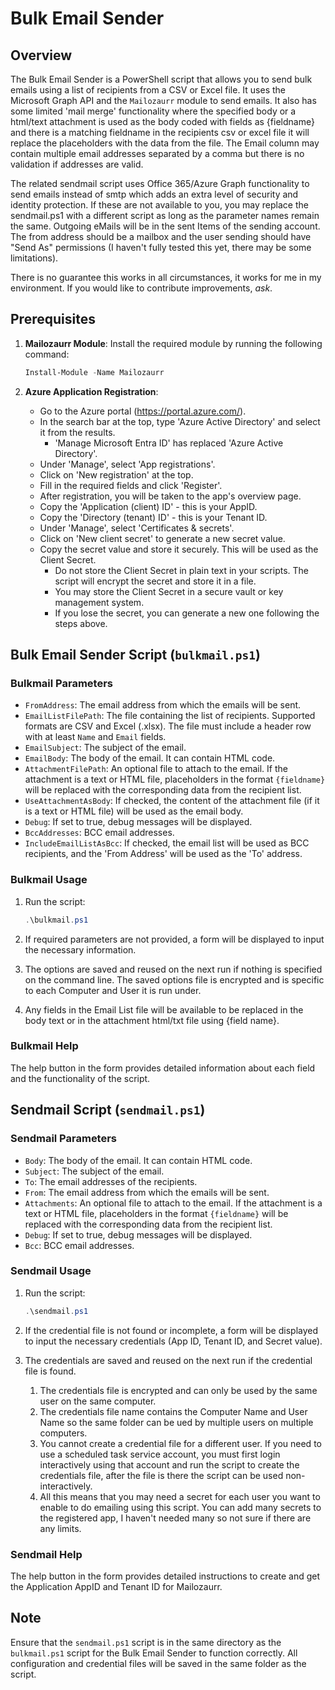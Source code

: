 # Bulk Email Sender

## Overview

The Bulk Email Sender is a PowerShell script that allows you to send bulk emails using a list of recipients from a CSV or Excel file. It uses the Microsoft Graph API and the `Mailozaurr` module to send emails. It also has some limited 'mail merge' functionality where the specified body or a html/text attachment is used as the body coded with fields as {fieldname} and there is a matching fieldname in the recipients csv or excel file it will replace the placeholders with the data from the file. The Email column may contain multiple email addresses separated by a comma but there is no validation if addresses are valid.

The related sendmail script uses Office 365/Azure Graph functionality to send emails instead of smtp which adds an extra level of security and identity protection. If these are not available to you, you may replace the sendmail.ps1 with a different script as long as the parameter names remain the same. Outgoing eMails will be in the sent Items of the sending account. The from address should be a mailbox and the user sending should have "Send As" permissions (I haven't fully tested this yet, there may be some limitations).

There is no guarantee this works in all circumstances, it works for me in my environment. If you would like to contribute improvements, *ask*.

## Prerequisites

1. **Mailozaurr Module**: Install the required module by running the following command:

   ```powershell
   Install-Module -Name Mailozaurr
   ```

2. **Azure Application Registration**:
   - Go to the Azure portal (<https://portal.azure.com/>).
   - In the search bar at the top, type 'Azure Active Directory' and select it from the results.
     - 'Manage Microsoft Entra ID' has replaced 'Azure Active Directory'.
   - Under 'Manage', select 'App registrations'.
   - Click on 'New registration' at the top.
   - Fill in the required fields and click 'Register'.
   - After registration, you will be taken to the app's overview page.
   - Copy the 'Application (client) ID' - this is your AppID.
   - Copy the 'Directory (tenant) ID' - this is your Tenant ID.
   - Under 'Manage', select 'Certificates & secrets'.
   - Click on 'New client secret' to generate a new secret value.
   - Copy the secret value and store it securely. This will be used as the Client Secret.
     - Do not store the Client Secret in plain text in your scripts. The script will encrypt the secret and store it in a file.
     - You may store the Client Secret in a secure vault or key management system.
     - If you lose the secret, you can generate a new one following the steps above.

## Bulk Email Sender Script (`bulkmail.ps1`)

### Bulkmail Parameters

- `FromAddress`: The email address from which the emails will be sent.
- `EmailListFilePath`: The file containing the list of recipients. Supported formats are CSV and Excel (.xlsx). The file must include a header row with at least `Name` and `Email` fields.
- `EmailSubject`: The subject of the email.
- `EmailBody`: The body of the email. It can contain HTML code.
- `AttachmentFilePath`: An optional file to attach to the email. If the attachment is a text or HTML file, placeholders in the format `{fieldname}` will be replaced with the corresponding data from the recipient list.
- `UseAttachmentAsBody`: If checked, the content of the attachment file (if it is a text or HTML file) will be used as the email body.
- `Debug`: If set to true, debug messages will be displayed.
- `BccAddresses`: BCC email addresses.
- `IncludeEmailListAsBcc`: If checked, the email list will be used as BCC recipients, and the 'From Address' will be used as the 'To' address.

### Bulkmail Usage

1. Run the script:

   ```powershell
   .\bulkmail.ps1
   ```

2. If required parameters are not provided, a form will be displayed to input the necessary information.

3. The options are saved and reused on the next run if nothing is specified on the command line. The saved options file is encrypted and is specific to each Computer and User it is run under.

4. Any fields in the Email List file will be available to be replaced in the body text or in the attachment html/txt file using {field name}.

### Bulkmail Help

The help button in the form provides detailed information about each field and the functionality of the script.

## Sendmail Script (`sendmail.ps1`)

### Sendmail Parameters

- `Body`: The body of the email. It can contain HTML code.
- `Subject`: The subject of the email.
- `To`: The email addresses of the recipients.
- `From`: The email address from which the emails will be sent.
- `Attachments`: An optional file to attach to the email. If the attachment is a text or HTML file, placeholders in the format `{fieldname}` will be replaced with the corresponding data from the recipient list.
- `Debug`: If set to true, debug messages will be displayed.
- `Bcc`: BCC email addresses.

### Sendmail Usage

1. Run the script:

   ```powershell
   .\sendmail.ps1
   ```

2. If the credential file is not found or incomplete, a form will be displayed to input the necessary credentials (App ID, Tenant ID, and Secret value).

3. The credentials are saved and reused on the next run if the credential file is found.
   1. The credentials file is encrypted and can only be used by the same user on the same computer.
   2. The credentials file name contains the Computer Name and User Name so the same folder can be ued by multiple users on multiple computers.
   3. You cannot create a credential file for a different user. If you need to use a scheduled task service account, you must first login interactively using that account and run the script to create the credentials file, after the file is there the script can be used non-interactively.
   4. All this means that you may need a secret for each user you want to enable to do emailing using this script. You can add many secrets to the registered app, I haven't needed many so not sure if there are any limits.

### Sendmail Help

The help button in the form provides detailed instructions to create and get the Application AppID and Tenant ID for Mailozaurr.

## Note

Ensure that the `sendmail.ps1` script is in the same directory as the `bulkmail.ps1` script for the Bulk Email Sender to function correctly. All configuration and credential files will be saved in the same folder as the script.
